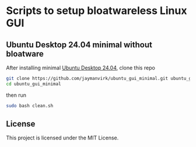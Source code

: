 # Scripts to setup bloatwareless Linux GUI

## Ubuntu Desktop 24.04 minimal without bloatware

After installing minimal [Ubuntu Desktop 24.04](https://ubuntu.com/download/desktop), clone this repo

```bash
git clone https://github.com/jaymanvirk/ubuntu_gui_minimal.git ubuntu_gui_minimal
cd ubuntu_gui_minimal
```

then run

```bash
sudo bash clean.sh
```

## License
This project is licensed under the MIT License.

